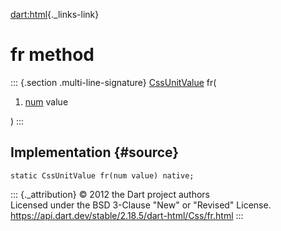 [dart:html](../../dart-html/dart-html-library){._links-link}

fr method
=========

::: {.section .multi-line-signature}
[CssUnitValue](../cssunitvalue-class) fr(

1.  [num](../../dart-core/num-class) value

)
:::

Implementation {#source}
--------------

``` {.language-dart data-language="dart"}
static CssUnitValue fr(num value) native;
```

::: {._attribution}
© 2012 the Dart project authors\
Licensed under the BSD 3-Clause \"New\" or \"Revised\" License.\
<https://api.dart.dev/stable/2.18.5/dart-html/Css/fr.html>
:::
